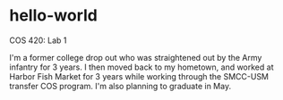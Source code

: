 # hello-world
COS 420: Lab 1

I'm a former college drop out who was straightened out by the Army infantry for 3 years.
I then moved back to my hometown, and worked at Harbor Fish Market for 3 years while
working through the SMCC-USM transfer COS program. I'm also planning to graduate in May.
